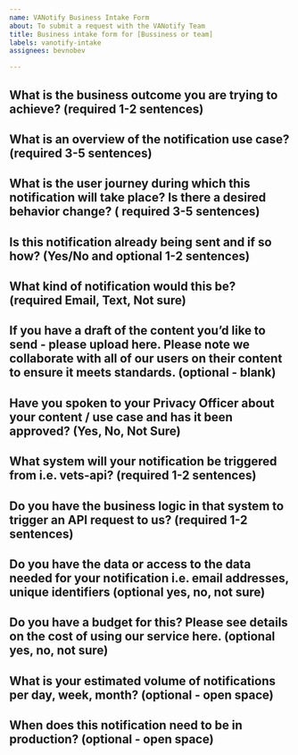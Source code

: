 ```yaml
---
name: VANotify Business Intake Form
about: To submit a request with the VANotify Team
title: Business intake form for [Bussiness or team]
labels: vanotify-intake
assignees: bevnobev

---
```


## What is the business outcome you are trying to achieve? (required 1-2 sentences) 


## What is an overview of the notification use case? (required 3-5 sentences) 


## What is the user journey during which this notification will take place? Is there a desired behavior change? ( required 3-5 sentences) 



## Is this notification already being sent and if so how? (Yes/No and optional 1-2 sentences) 


## What kind of notification would this be? (required Email, Text, Not sure)


## If you have a draft of the content you’d like to send - please upload here. Please note we collaborate with all of our users on their content to ensure it meets standards. (optional - blank) 

## Have you spoken to your Privacy Officer about your content /  use case and has it been approved? (Yes, No, Not Sure) 

## What system will your notification be triggered from i.e. vets-api? (required 1-2 sentences) 


## Do you have the business logic in that system to trigger an API request to us? (required 1-2 sentences) 

## Do you have the data or access to the data needed for your notification i.e. email addresses, unique identifiers (optional yes, no, not sure)

## Do you have a budget for this? Please see details on the cost of using our service here. (optional yes, no, not sure)


## What is your estimated volume of notifications per day, week, month? (optional - open space)


## When does this notification need to be in production? (optional - open space)
